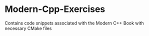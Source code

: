 # Modern-Cpp-Exercises
Contains code snippets associated with the Modern C++ Book with necessary CMake files
